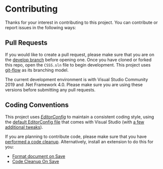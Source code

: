 # Contributing
Thanks for your interest in contributing to this project. You can contribute or report issues in the following ways:

## Pull Requests
If you would like to create a pull request, please make sure that you are on the [develop branch](https://github.com/stuajnht/CSSS/tree/develop) before opening one. Once you have cloned or forked this repo, open the `CSSS.sln` file to begin development. This project uses [git-flow](https://github.com/nvie/gitflow) as its branching model.

The current development environment is with Visual Studio Community 2019 and .Net Framework 4.0. Please make sure you are using these versions before submitting any pull requests.

## Coding Conventions
This project uses [*EditorConfig*](https://editorconfig.org/) to maintain a consistent coding style, using the [default EditorConfig file](https://docs.microsoft.com/en-gb/visualstudio/ide/editorconfig-code-style-settings-reference#example-editorconfig-file) that comes with Visual Studio (with [a few additional tweaks](.editorconfig)).

If you are planning to contribute code, please make sure that you have [performed a code cleanup](https://docs.microsoft.com/en-us/visualstudio/ide/code-styles-and-code-cleanup?#apply-code-styles). Alternatively, install an extension to do this for you:

* [Format document on Save](https://marketplace.visualstudio.com/items?itemName=mynkow.FormatdocumentonSave)
* [Code Cleanup On Save](https://marketplace.visualstudio.com/items?itemName=MadsKristensen.CodeCleanupOnSave)
